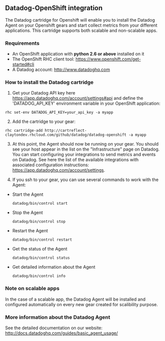 ## Datadog-OpenShift integration

The Datadog cartridge for Openshift will enable you to install the Datadog Agent on your Openshift gears and start collect metrics from your different applications. This cartridge supports both scalable and non-scalable apps.

### Requirements

 * An OpenShift application with **python 2.6 or above** installed on it
 * The OpenShift RHC client tool: https://www.openshift.com/get-started#cli
 * A Datadog account: http://www.datadoghq.com


### How to install the Datadog cartridge

1. Get your Datadog API key here https://app.datadoghq.com/account/settings#api and define the  'DATADOG_API_KEY' environment variable in your OpenShift application:
  ```
  rhc set-env DATADOG_API_KEY=your_api_key -a myapp
  ``` 

2. Add the cartridge to your gear:
  ```
  rhc cartridge-add http://cartreflect-claytondev.rhcloud.com/github/datadog/datadog-openshift -a myapp
  ```

3. At this point, the Agent should now be running on your gear. You should see your host appear in the list on the "Infrastructure" page on Datadog. You can start configuring your integrations to send metrics and events on Datadog. See here the list of the available integrations with associated configuration instructions: https://app.datadoghq.com/account/settings.


4. If you ssh to your gear, you can use several commands to work with the Agent:
  * Start the Agent
    ```
    datadog/bin/control start
    ```
  * Stop the Agent
    ```
    datadog/bin/control stop
    ```
  * Restart the Agent
    ```
    datadog/bin/control restart
    ```
  * Get the status of the Agent
    ```
    datadog/bin/control status
    ```
  * Get detailed information about the Agent
    ```
    datadog/bin/control info
    ```

### Note on scalable apps

In the case of a scalable app, the Datadog Agent will be installed and configured automatically on every new gear created for scalibility purpose.


### More information about the Datadog Agent

See the detailed documentation on our website:
http://docs.datadoghq.com/guides/basic_agent_usage/
